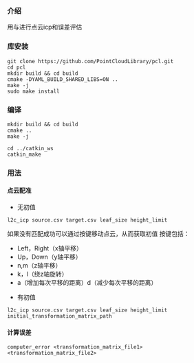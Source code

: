 ### 介绍
用与进行点云icp和误差评估

### 库安装
```
git clone https://github.com/PointCloudLibrary/pcl.git
cd pcl
mkdir build && cd build
cmake -DYAML_BUILD_SHARED_LIBS=ON ..
make -j
sudo make install

```


### 编译
```
mkdir build && cd build
cmake ..
make -j

cd ../catkin_ws
catkin_make
```

### 用法
#### 点云配准
- 无初值
```
l2c_icp source.csv target.csv leaf_size height_limit
```
如果没有匹配成功可以通过按键移动点云，从而获取初值
按键包括：
* Left，Right（x轴平移）
* Up，Down（y轴平移）
* n,m（z轴平移）
* k，l（绕z轴旋转）
* a（增加每次平移的距离）d（减少每次平移的距离）

- 有初值
```
l2c_icp source.csv target.csv leaf_size height_limit initial_transformation_matrix_path
```
#### 计算误差
```
computer_error <transformation_matrix_file1> <transformation_matrix_file2>
```